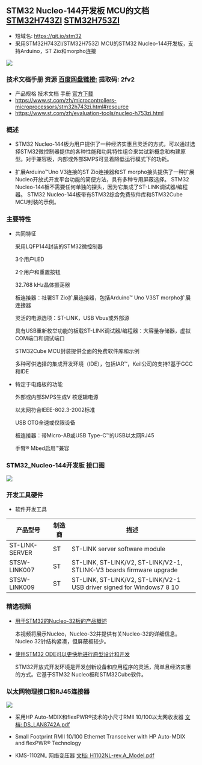 ## STM32 Nucleo-144开发板 MCU的文档 [STM32H743ZI](https://www.st.com/zh/microcontrollers-microprocessors/stm32h743zi.html#resource) [STM32H753ZI](https://www.st.com/en/evaluation-tools/nucleo-h753zi.html)
- 短域名: https://git.io/stm32
- 采用STM32H743ZI/STM32H753ZI MCU的STM32 Nucleo-144开发板，支持Arduino，ST Zio和morpho连接

![](https://github.com/hongwenjun/stm32h753/raw/master/img/stm32_nucleo.jpg)

### 技术文档手册 资源  [百度网盘链接:](https://pan.baidu.com/s/1y-VJsHFHUPCaSau1pdbdGQ)   提取码: 2fv2 

- 产品规格 技术文档 手册 [官方下载](https://www.st.com/zh/microcontrollers-microprocessors/stm32h743zi.html#resource)
- https://www.st.com/zh/microcontrollers-microprocessors/stm32h743zi.html#resource
- https://www.st.com/zh/evaluation-tools/nucleo-h753zi.html

### 概述

- STM32 Nucleo-144板为用户提供了一种经济实惠且灵活的方式，可以通过选择STM32微控制器提供的各种性能和功耗特性组合来尝试新概念和构建原型。对于兼容板，内部或外部SMPS可显着降低运行模式下的功耗。

- 扩展Arduino™Uno V3连接的ST Zio连接器和ST morpho接头提供了一种扩展Nucleo开放式开发平台功能的简便方法，具有多种专用屏蔽选择。
STM32 Nucleo-144板不需要任何单独的探头，因为它集成了ST-LINK调试器/编程器。
STM32 Nucleo-144板带有STM32综合免费软件库和STM32Cube MCU封装的示例。

### 主要特性

- 共同特征

	采用LQFP144封装的STM32微控制器
	
	3个用户LED
	
	2个用户和重置按钮
	
	32.768 kHz晶体振荡器
	
	板连接器：社署ST Zio扩展连接器，包括Arduino™ Uno V3ST morpho扩展连接器
	
	灵活的电源选项：ST-LINK，USB Vbus或外部源
	
	具有USB重新枚举功能的板载ST-LINK调试器/编程器：大容量存储器，虚拟COM端口和调试端口
	
	STM32Cube MCU封装提供全面的免费软件库和示例
	
	多种可供选择的集成开发环境（IDE），包括IAR™，Keil公司的支持?基于GCC和IDE

- 特定于电路板的功能

	外部或内部SMPS生成V 核逻辑电源
	
	以太网符合IEEE-802.3-2002标准
	
	USB OTG全速或仅限设备
	
	板连接器：带Micro-AB或USB Type-C™的USB以太网RJ45
	
	手臂® Mbed启用™兼容
	
### STM32_Nucleo-144开发板 接口图

![](https://github.com/hongwenjun/stm32h753/raw/master/img/nucleo144.jpg)
	
### 开发工具硬件

- 软件开发工具

| 产品型号 | 制造商   | 描述 |
| ----- | --------- | ----------- | 
| ST-LINK-SERVER | ST | ST-LINK server software module |
|STSW-LINK007 | ST | ST-LINK, ST-LINK/V2, ST-LINK/V2-1, STLINK-V3 boards firmware upgrade |
| STSW-LINK009 | ST | ST-LINK, ST-LINK/V2, ST-LINK/V2-1 USB driver signed for Windows7 8 10 |


### 精选视频

- [用于STM32的Nucleo-32板的产品概述](https://www.st.com/zh/evaluation-tools/nucleo-h743zi.html)

	本视频将展示Nucleo，Nucleo-32并提供有关Nucleo-32的详细信息。Nucleo 32针结构紧凑，但屏蔽板较少。

- [使用STM32 ODE可以更快地进行原型设计和开发](https://www.st.com/zh/evaluation-tools/nucleo-h753zi.html)

	STM32开放式开发环境是开发创新设备和应用程序的灵活，简单且经济实惠的方式。它基于STM32 Nucleo板和STM32Cube软件。

### 以太网物理接口和RJ45连接器

![](https://github.com/hongwenjun/stm32h753/raw/master/Ethernet_PHY/Ethernet_PHY.webp)

- 采用HP Auto-MDIX和flexPWR®技术的小尺寸RMII 10/100以太网收发器  [文档: DS_LAN8742A.pdf](https://github.com/hongwenjun/stm32h753/raw/master/Ethernet_PHY/DS_LAN8742A.pdf)

- Small Footprint RMII 10/100 Ethernet Transceiver with HP Auto-MDIX and flexPWR® Technology

- KMS-1102NL 网络变压器   [文档: H1102NL-rev.A_Model.pdf](https://github.com/hongwenjun/stm32h753/raw/master/Ethernet_PHY/DH1102NL-rev.A_Model.pdf)
